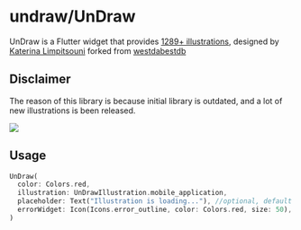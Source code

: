 # undraw/UnDraw

UnDraw is a Flutter widget that provides [1289+ illustrations](https://undraw.co/illustrations), designed by [Katerina Limpitsouni](https://twitter.com/ninalimpi) forked from [westdabestdb](https://github.com/westdabestdb/undraw)

## Disclaimer

The reason of this library is because initial library is outdated, and a lot of new illustrations is been released.

![](https://media.giphy.com/media/MBf2NBhUXaEufSZFfa/giphy.gif)

## Usage

``` dart
UnDraw(
  color: Colors.red,
  illustration: UnDrawIllustration.mobile_application,
  placeholder: Text("Illustration is loading..."), //optional, default is the CircularProgressIndicator().
  errorWidget: Icon(Icons.error_outline, color: Colors.red, size: 50), //optional, default is the Text('Could not load illustration!').
)
```
